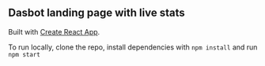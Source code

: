 ## Dasbot landing page with live stats

Built with [Create React App](https://facebook.github.io/create-react-app/docs/).

To run locally, clone the repo, install dependencies with `npm install` and run `npm start`
